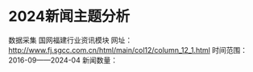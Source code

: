 # 2024新闻主题分析

数据采集
国网福建行业资讯模块 
网址：http://www.fj.sgcc.com.cn/html/main/col12/column_12_1.html
时间范围：2016-09——2024-04
新闻数量：